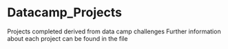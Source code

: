 # Datacamp_Projects
Projects completed derived from data camp challenges
Further information about each project can be found in the file
